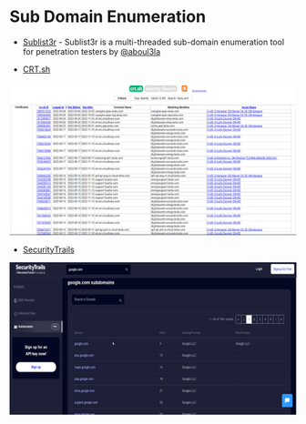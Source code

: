 # Sub Domain Enumeration
- [Sublist3r](https://github.com/aboul3la/Sublist3r) -  Sublist3r is a multi-threaded sub-domain enumeration tool for penetration testers by [@aboul3la](https://github.com/aboul3la)

- [CRT.sh](https://crt.sh/)

![Screenshot](/Assets/crt.sh.png)

- [SecurityTrails](https://securitytrails.com/)

![Screenshot](/Assets/securitytrails.png)